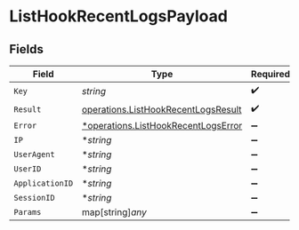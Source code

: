 # ListHookRecentLogsPayload


## Fields

| Field                                                                                      | Type                                                                                       | Required                                                                                   | Description                                                                                |
| ------------------------------------------------------------------------------------------ | ------------------------------------------------------------------------------------------ | ------------------------------------------------------------------------------------------ | ------------------------------------------------------------------------------------------ |
| `Key`                                                                                      | *string*                                                                                   | :heavy_check_mark:                                                                         | N/A                                                                                        |
| `Result`                                                                                   | [operations.ListHookRecentLogsResult](../../models/operations/listhookrecentlogsresult.md) | :heavy_check_mark:                                                                         | N/A                                                                                        |
| `Error`                                                                                    | [*operations.ListHookRecentLogsError](../../models/operations/listhookrecentlogserror.md)  | :heavy_minus_sign:                                                                         | N/A                                                                                        |
| `IP`                                                                                       | **string*                                                                                  | :heavy_minus_sign:                                                                         | N/A                                                                                        |
| `UserAgent`                                                                                | **string*                                                                                  | :heavy_minus_sign:                                                                         | N/A                                                                                        |
| `UserID`                                                                                   | **string*                                                                                  | :heavy_minus_sign:                                                                         | N/A                                                                                        |
| `ApplicationID`                                                                            | **string*                                                                                  | :heavy_minus_sign:                                                                         | N/A                                                                                        |
| `SessionID`                                                                                | **string*                                                                                  | :heavy_minus_sign:                                                                         | N/A                                                                                        |
| `Params`                                                                                   | map[string]*any*                                                                           | :heavy_minus_sign:                                                                         | N/A                                                                                        |
